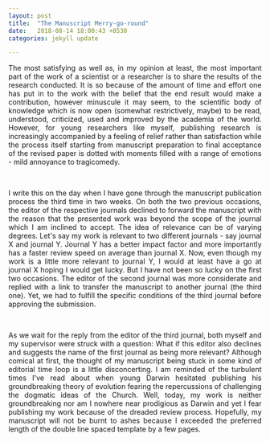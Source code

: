 ```yaml
---
layout: post
title:  "The Manuscript Merry-go-round"
date:   2018-08-14 18:00:43 +0530
categories: jekyll update

---
```


<div style="text-align:justify">

<p>The most satisfying as well as, in my opinion at least, the most important part of the work of a scientist or a researcher is to share the results of the research conducted. It is so because of the amount of time and effort one has put in to the work with the belief that the end result would make a contribution, however minuscule it may seem, to the scientific body of knowledge which is now open (somewhat restrictively, maybe) to be read, understood, criticized, used and improved by the academia of the world. However, for young researchers like myself, publishing research is increasingly accompanied by a feeling of relief rather than satisfaction while the process itself starting from manuscript preparation to final acceptance of the revised paper is dotted with moments filled with a range of emotions - mild annoyance to tragicomedy.  </p><br>

<p>I write this on the day when I have gone through the manuscript publication process the third time in two weeks. On both the two previous occasions, the editor of the respective journals declined to forward the manuscript with the reason that the presented work was beyond the scope of the journal which I am inclined to accept. The idea of relevance can be of varying degrees. Let's say my work is relevant to two different journals - say journal X and journal Y. Journal Y has a better impact factor and more importantly has a faster review speed on average than journal X. Now, even though my work is a little more relevant to journal Y, I would at least have a go at journal X hoping I would get lucky. But I have not been so lucky on the first two occasions. The editor of the second journal was more considerate and replied with a link to transfer the manuscript to another journal (the third one). Yet, we had to fulfill the specific conditions of the third journal before approving the submission.  </p> <br>

<p>As we wait for the reply from the editor of the third journal, both myself and my supervisor were struck with a question: What if this editor also declines and suggests the name of the first journal as being more relevant? Although comical at first, the thought of my manuscript being stuck in some kind of editorial time loop is a little disconcerting. I am reminded of the turbulent times I've read about when young Darwin hesitated publishing his groundbreaking theory of evolution fearing the repercussions of challenging the dogmatic ideas of the Church. Well, today, my work is neither groundbreaking nor am I nowhere near prodigious as Darwin and yet I fear publishing my work because of the dreaded review process. Hopefully, my manuscript will not be burnt to ashes because I exceeded the preferred length of the double line spaced template by a few pages.   </p>

</div>

